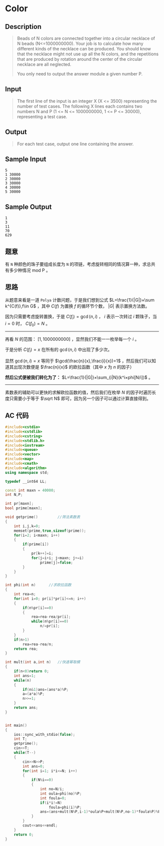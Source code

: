 # Color

## **Description**

> Beads of N colors are connected together into a circular necklace of N beads (N<=1000000000). Your job is to calculate how many different kinds of the necklace can be produced. You should know that the necklace might not use up all the N colors, and the repetitions that are produced by rotation around the center of the circular necklace are all neglected. 
>
> You only need to output the answer module a given number P. 



## **Input**

> The first line of the input is an integer X (X <= 3500) representing the number of test cases. The following X lines each contains two numbers N and P (1 <= N <= 1000000000, 1 <= P <= 30000), representing a test case.



## **Output**

> For each test case, output one line containing the answer.



## **Sample Input**

    5
    1 30000
    2 30000
    3 30000
    4 30000
    5 30000



## **Sample Output**

    1
    3
    11
    70
    629



## **题意**

有 `N` 种颜色的珠子要组成长度为 `N` 的项链，考虑旋转相同的情况算一种，求总共有多少种情况 mod P 。



## **思路**

从题意来看是一道 `Polya` 计数问题，于是我们想到公式 $L=\frac{1}{|G|}×\sum k^{C(f)},f\in G$ ，其中 $C(f)$ 为置换 $f$ 的循环节个数， $|G|$ 表示置换方法数。

因为只需要考虑旋转置换，于是 $C(f_i)=\gcd(n,i)$ ， $i$ 表示一次转过 $i$ 颗珠子，当 $i=0$ 时， $C(f_0)=N$ 。

---

再看 $N$ 的范围： $[1,1000000000]$ ，显然我们不能一一枚举每一个 $i$ 。

于是分析 $C(f_i)=x$ 在所有的 $\gcd(n,i)$ 中出现了多少次。

显然 $\gcd(n,i)=x$ 等同于 $\gcd(\frac{n}{x},\frac{i}{x})=1$ ，然后我们可以知道其出现次数便是 $\frac{n}{x}$ 的欧拉函数（其中 $x$ 为 $n$ 的因子）

**然后公式便被我们转化为了：** $L=\frac{1}{|G|}×\sum_{i|N}(k^i×phi[N/i])$ 。

---

素数表的辅助可以更快的求解欧拉函数的值，然后我们在枚举 $N$ 的因子时遍历长度只需要小于等于 $\sqrt N$ 即可，因为另一个因子可以通过计算直接得到。



## **AC 代码**

```cpp
#include<cstdio>
#include<cstdlib>
#include<cstring>
#include<stdlib.h>
#include<iostream>
#include<queue>
#include<vector>
#include<map>
#include<cmath>
#include<algorithm>
using namespace std;

typedef __int64 LL;

const int maxn = 40000;
int N,P;

int pr[maxn];
bool prime[maxn];

void getprime()         //筛法素数表
{
    int i,j,k=0;
    memset(prime,true,sizeof(prime));
    for(i=2; i<maxn; i++)
    {
        if(prime[i])
        {
            pr[k++]=i;
            for(j=i+i; j<maxn; j+=i)
                prime[j]=false;
        }
    }
}

int phi(int n)      //求欧拉函数
{
    int rea=n;
    for(int i=0; pr[i]*pr[i]<=n; i++)
    {
        if(n%pr[i]==0)
        {
            rea=rea-rea/pr[i];
            while(n%pr[i]==0)
                n/=pr[i];
        }
    }
    if(n>1)
        rea=rea-rea/n;
    return rea;
}

int mult(int a,int n)   //快速幂取模
{
    if(n<0)return 0;
    int ans=1;
    while(n)
    {
        if(n&1)ans=(ans*a)%P;
        a=(a*a)%P;
        n>>=1;
    }
    return ans;
}


int main()
{
    ios::sync_with_stdio(false);
    int T;
    getprime();
    cin>>T;
    while(T--)
    {
        cin>>N>>P;
        int ans=0;
        for(int i=1; i*i<=N; i++)
        {
            if(N%i==0)
            {
                int no=N/i;
                int oula=phi(no)%P;
                int foula=0;
                if(i*i!=N)
                    foula=phi(i)%P;
                ans=(ans+mult(N%P,i-1)*oula%P+mult(N%P,no-1)*foula%P)%P;
            }
        }
        cout<<ans<<endl;
    }
    return 0;
}
```

